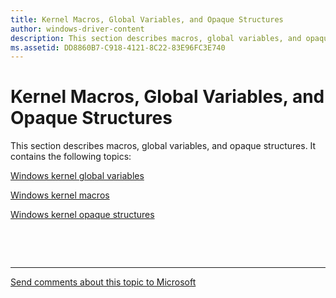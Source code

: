 ```yaml
---
title: Kernel Macros, Global Variables, and Opaque Structures
author: windows-driver-content
description: This section describes macros, global variables, and opaque structures.
ms.assetid: DD8860B7-C918-4121-8C22-83E96FC3E740
---
```


# Kernel Macros, Global Variables, and Opaque Structures


This section describes macros, global variables, and opaque structures. It contains the following topics:

[Windows kernel global variables](mm64bitphysicaladdress.md)

[Windows kernel macros](mm-bad-pointer.md)

[Windows kernel opaque structures](eprocess.md)

 

 


--------------------
[Send comments about this topic to Microsoft](mailto:wsddocfb@microsoft.com?subject=Documentation%20feedback%20%5Bkernel\kernel%5D:%20Kernel%20Macros,%20Global%20Variables,%20and%20Opaque%20Structures%20%20RELEASE:%20%286/14/2017%29&body=%0A%0APRIVACY%20STATEMENT%0A%0AWe%20use%20your%20feedback%20to%20improve%20the%20documentation.%20We%20don't%20use%20your%20email%20address%20for%20any%20other%20purpose,%20and%20we'll%20remove%20your%20email%20address%20from%20our%20system%20after%20the%20issue%20that%20you're%20reporting%20is%20fixed.%20While%20we're%20working%20to%20fix%20this%20issue,%20we%20might%20send%20you%20an%20email%20message%20to%20ask%20for%20more%20info.%20Later,%20we%20might%20also%20send%20you%20an%20email%20message%20to%20let%20you%20know%20that%20we've%20addressed%20your%20feedback.%0A%0AFor%20more%20info%20about%20Microsoft's%20privacy%20policy,%20see%20http://privacy.microsoft.com/default.aspx. "Send comments about this topic to Microsoft")


